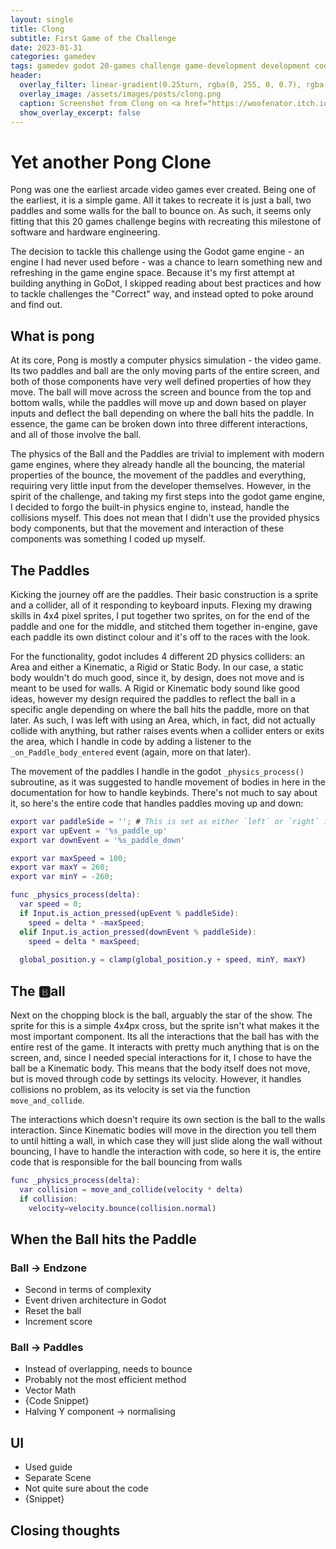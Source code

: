 ```yaml
---
layout: single
title: Clong
subtitle: First Game of the Challenge
date: 2023-01-31
categories: gamedev
tags: gamedev godot 20-games challenge game-development development coding
header:
  overlay_filter: linear-gradient(0.25turn, rgba(0, 255, 0, 0.7), rgba(0,0,0,0),rgba(0,0,0,0), rgba(0, 0, 255, 0.7))
  overlay_image: /assets/images/posts/clong.png
  caption: Screenshot from Clong on <a href="https://woofenator.itch.io/g1-clong">itch.io</a>
  show_overlay_excerpt: false
---
```


<!-- markdownlint-disable-next-line  MD025-->
# Yet another Pong Clone

Pong was one the earliest arcade video games ever created. Being one of the earliest, it is a simple game. All it takes to recreate it is just a ball, two paddles and some walls for the ball to bounce on. As such, it seems only fitting that this 20 games challenge begins with recreating this milestone of software and hardware engineering.

The decision to tackle this challenge using the Godot game engine - an engine I had never used before - was a chance to learn something new and refreshing in the game engine space. Because it's my first attempt at building anything in GoDot, I skipped reading about best practices and how to tackle challenges the "Correct" way, and instead opted to poke around and find out.

## What is pong

At its core, Pong is mostly a computer physics simulation - the video game. Its two paddles and ball are the only moving parts of the entire screen, and both of those components have very well defined properties of how they move. The ball will move across the screen and bounce from the top and bottom walls, while the paddles will move up and down based on player inputs and deflect the ball depending on where the ball hits the paddle. In essence, the game can be broken down into three different interactions, and all of those involve the ball.

The physics of the Ball and the Paddles are trivial to implement with modern game engines, where they already handle all the bouncing, the material properties of the bounce, the movement of the paddles and everything, requiring very little input from the developer themselves. However, in the spirit of the challenge, and taking my first steps into the godot game engine, I decided to forgo the built-in physics engine to, instead, handle the collisions myself. This does not mean that I didn't use the provided physics body components, but that the movement and interaction of these components was something I coded up myself.

## The Paddles

Kicking the journey off are the paddles. Their basic construction is a sprite and a collider, all of it responding to keyboard inputs. Flexing my drawing skills in 4x4 pixel sprites, I put together two sprites, on for the end of the paddle and one for the middle, and stitched them together in-engine, gave each paddle its own distinct colour and it's off to the races with the look.

For the functionality, godot includes 4 different 2D physics colliders: an Area and either a Kinematic, a Rigid or Static Body. In our case, a static body wouldn't do much good, since it, by design, does not move and is meant to be used for walls. A Rigid or Kinematic body sound like good ideas, however my design required the paddles to reflect the ball in a specific angle depending on where the ball hits the paddle, more on that later. As such, I was left with using an Area, which, in fact, did not actually collide with anything, but rather raises events when a collider enters or exits the area, which I handle in code by adding a listener to the `_on_Paddle_body_entered` event (again, more on that later).

The movement of the paddles I handle in the godot `_physics_process()` subroutine, as it was suggested to handle movement of bodies in here in the documentation for how to handle keybinds. There's not much to say about it, so here's the entire code that handles paddles moving up and down:

```gd
export var paddleSide = ''; # This is set as either `left` or `right` in the editor
export var upEvent = '%s_paddle_up'
export var downEvent = '%s_paddle_down'

export var maxSpeed = 100;
export var maxY = 260;
export var minY = -260;

func _physics_process(delta):
  var speed = 0;
  if Input.is_action_pressed(upEvent % paddleSide):
    speed = delta * -maxSpeed;
  elif Input.is_action_pressed(downEvent % paddleSide):
    speed = delta * maxSpeed;
 
  global_position.y = clamp(global_position.y + speed, minY, maxY)
```
  
## The 🅱all

Next on the chopping block is the ball, arguably the star of the show. The sprite for this is a simple 4x4px cross, but the sprite isn't what makes it the most important component. Its all the interactions that the ball has with the entire rest of the game. It interacts with pretty much anything that is on the screen, and, since I needed special interactions for it, I chose to have the ball be a Kinematic body. This means that the body itself does not move, but is moved through code by settings its velocity. However, it handles collisions no problem, as its velocity is set via the function `move_and_collide`.

The interactions which doesn't require its own section is the ball to the walls interaction. Since Kinematic bodies will move in the direction you tell them to until hitting a wall, in which case they will just slide along the wall without bouncing, I have to handle the interaction with code, so here it is, the entire code that is responsible for the ball bouncing from walls

```gd
func _physics_process(delta):
  var collision = move_and_collide(velocity * delta)
  if collision:
    velocity=velocity.bounce(collision.normal)
```

## When the Ball hits the Paddle

### Ball -> Endzone

- Second in terms of complexity
- Event driven architecture in Godot
- Reset the ball
- Increment score

### Ball -> Paddles

- Instead of overlapping, needs to bounce
- Probably not the most efficient method
- Vector Math
- {Code Snippet}
- Halving Y component -> normalising

## UI

- Used guide
- Separate Scene
- Not quite sure about the code
- {Snippet}
  
## Closing thoughts
